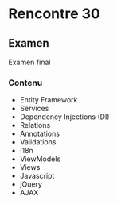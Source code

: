 # Rencontre 30

## Examen
Examen final

### Contenu
- Entity Framework
- Services
- Dependency Injections (DI)
- Relations
- Annotations
- Validations
- i18n
- ViewModels
- Views
- Javascript
- jQuery
- AJAX